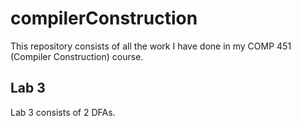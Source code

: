 # compilerConstruction
This repository consists of all the work I have done in my COMP 451 (Compiler Construction) course.

## Lab 3
Lab 3 consists of 2 DFAs.
